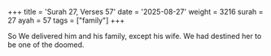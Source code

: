 +++
title = 'Surah 27, Verses 57'
date = '2025-08-27'
weight = 3216
surah = 27
ayah = 57
tags = ["family"]
+++

So We delivered him and his family, except his wife. We had destined her to be one of the doomed.